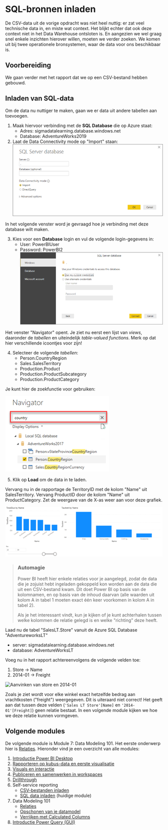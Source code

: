 # SQL-bronnen inladen

De CSV-data uit de vorige opdracht was niet heel nuttig: er zat veel technische data in, en miste wat context. Het blijkt echter dat ook deze context niet in het Data Warehouse ontsloten is. En aangezien we wel graag snel enkele inzichten hierover willen, moeten we verder zoeken. We komen uit bij twee operationele bronsystemen, waar de data voor ons beschikbaar is.

## Voorbereiding

We gaan verder met het rapport dat we op een CSV-bestand hebben gebouwd.

## Inladen van SQL-data

Om de data nu nuttiger te maken, gaan we er data uit andere tabellen aan toevoegen. 

1. Maak hiervoor verbinding met de **SQL Database** die op Azure staat:
   * Adres: sigmadatalearning.database.windows.net
   * Database: AdventureWorks2019
1. Laat de Data Connectivity mode op "Import" staan:
   ![Connect to SQL Server](img/sqlserver-connect.png)

In het volgende venster word je gevraagd hoe je verbinding met deze database wilt maken.

3. Kies voor een **Database** login en vul de volgende login-gegevens in:
   * User: PowerBIUser
   * Password: PowerBI2
   ![Connection credentials](img/sqlserver-connect-credentials.png)

Het venster "Navigator" opent. Je ziet nu eerst een lijst van _views_, daaronder de _tabellen_ en uiteindelijk _table-valued functions_. Merk op dat hier verschillende icoontjes voor zijn! 

4. Selecteer de volgende _tabellen_:
   * Person.CountryRegion
   * Sales.SalesTerritory
   * Production.Product
   * Production.ProductSubcategory
   * Production.ProductCategory

Je kunt hier de zoekfunctie voor gebruiken:

![Power BI Navigator zoekfunctie](img/powerbi-navigator-zoekfunctie.png)

5. Klik op **Load** om de data in te laden.

Vervang nu in de rapportage de TerritoryID met de kolom "Name" uit SalesTerritory. Vervang ProductID door de kolom "Name" uit ProductCategory. Zet de weergave van de X-as weer aan voor deze grafiek.

![TotalDue by Territory, TaxAmt by Category](img/pbi-secondviz.png)

> ### Automagie
>
> Power BI heeft hier enkele relaties voor je aangelegd, zodat de data die je zojuist hebt ingeladen gekoppeld kon worden aan de data die uit een CSV-bestand kwam. Dit doet Power BI op basis van de kolomnamen, en op basis van de inhoud daarvan (alle waarden uit kolom A in tabel 1 moeten exact één keer voorkomen in kolom A in tabel 2).
>
> Als je het interessant vindt, kun je kijken of je kunt achterhalen tussen welke kolommen de relatie gelegd is en welke "richting" deze heeft.

Laad nu de tabel "SalesLT.Store" vanuit de Azure SQL Database "AdventureworksLT"

* server: sigmadatalearning.database.windows.net
* database: AdventureWorksLT

Voeg nu in het rapport achtereenvolgens de volgende velden toe:

1. Store -> Name
2. 2014-01 -> Freight

![Aanvinken van store en 2014-01](img/store-aanvinken.gif)

Zoals je ziet wordt voor elke winkel exact hetzelfde bedrag aan vrachtkosten ("freight") weergegeven. Dit is uiteraard niet correct!
Het geeft aan dat tussen deze velden (`'Sales LT Store'[Name]` en `'2014-01'[Freight]`) geen relatie bestaat. In een volgende module kijken we hoe we deze relatie kunnen vormgeven.

## Volgende modules

De volgende module is Module 7: Data Modeling 101. Het eerste onderwerp hier is [Relaties](../07-data-modeling-101/08-relaties.md). Hieronder vind je een overzicht van alle modules:

1. [Introductie Power BI Desktop](../01-introduction/01-introduction-powerbi-desktop.md)
2. [Rapporteren op kubus-data en eerste visualisatie](../02-reporting-on-cube-data/02-reporting-on-cube-data.md)
3. [Visuals en interactie](../03-visuals-and-interaction/03-visuals-and-interaction.md)
4. [Publiceren en samenwerken in workspaces](../04-publishing-and-collaboration-in-workspaces/04-publishing-and-collaboration-in-workspaces.md)
5. [Drillthrough](../05-drillthrough/05-drillthrough.md)
6. Self-service reporting
   * [CSV-bestanden inladen](../06-self-service-reporting/06-csv-inladen.md)
   * [SQL data inladen](../06-self-service-reporting/07-sql-inladen.md) (huidige module)
7. Data Modeling 101
   * [Relaties](../07-data-modeling-101/08-relaties.md)
   * [Opschonen van je datamodel](../07-data-modeling-101/09-opschonen.md)
   * [Verrijken met Calculated Columns](../07-data-modeling-101/10-calc-columns.md)
8. [Introductie Power Query (GUI)](../08-power-query-gui/11-power-query.md)
